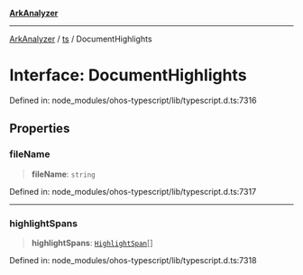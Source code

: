 [**ArkAnalyzer**](../../../../README.md)

***

[ArkAnalyzer](../../../../globals.md) / [ts](../README.md) / DocumentHighlights

# Interface: DocumentHighlights

Defined in: node\_modules/ohos-typescript/lib/typescript.d.ts:7316

## Properties

### fileName

> **fileName**: `string`

Defined in: node\_modules/ohos-typescript/lib/typescript.d.ts:7317

***

### highlightSpans

> **highlightSpans**: [`HighlightSpan`](HighlightSpan.md)[]

Defined in: node\_modules/ohos-typescript/lib/typescript.d.ts:7318
